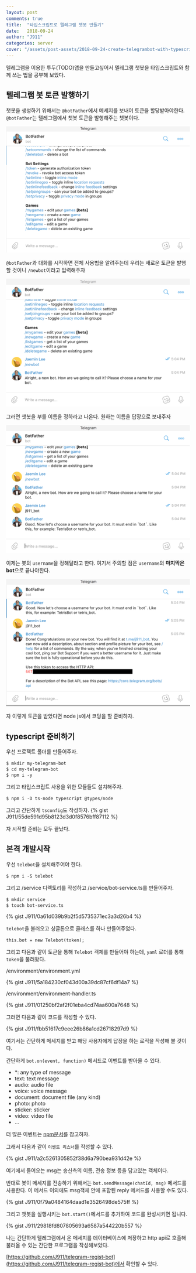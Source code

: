 ```yaml
---
layout: post
comments: true
title:  "타입스크립트로 텔레그램 챗봇 만들기"
date:   2018-09-24
author: "J911"
categories: server
cover: "/assets/post-assets/2018-09-24-create-telegrambot-with-typescript/cover.png"
---
```

텔레그램을 이용한 투두(TODO)앱을 만들고싶어서 텔레그램 챗봇을 타입스크립트와 함께 쓰는 법을 공부해 보았다.

## 텔레그램 봇 토큰 발행하기
챗봇을 생성하기 위해서는 `@botFather`에서 메세지를 보내어 토큰을 할당받아야한다.    
`@botFather`는 텔레그램에서 챗봇 토큰을 발행해주는 챗봇이다.

![botFather-step-1](/assets/post-assets/2018-09-24-create-telegrambot-with-typescript/botFather-step-1.png)

`@botFather`과 대화를 시작하면 전체 사용법을 알려주는데 우리는 새로운 토큰을 발행할 것이니 `/newbot`이라고 입력해주자

![botFather-step-2](/assets/post-assets/2018-09-24-create-telegrambot-with-typescript/botFather-step-2.png)

그러면 챗봇을 부를 이름을 정하라고 나온다. 원하는 이름을 답장으로 보내주자

![botFather-step-3](/assets/post-assets/2018-09-24-create-telegrambot-with-typescript/botFather-step-3.png)

이제는 봇의 `username`을 정해달라고 한다. 여기서 주의할 점은 `username`의 **마지막은 bot**으로 끝나야한다.

![botFather-step-4](/assets/post-assets/2018-09-24-create-telegrambot-with-typescript/botFather-step-4.png)

자 이렇게 토큰을 받았다면 node js에서 코딩을 할 준비하자.

## typescript 준비하기
우선 프로젝트 폴더를 만들어주자.
```
$ mkdir my-telegram-bot
$ cd my-telegram-bot
$ npm i -y
```

그리고 타입스크립트 사용을 위한 모듈들도 설치해주자.
```
$ npm i -D ts-node typescript @types/node
```

그리고 간단하게 `tsconfig`도 작성하자. 
{% gist J911/55de591d95b8123d3d0f8576bff87112 %}

자 시작할 준비는 모두 끝났다.

## 본격 개발시작
우선 `telebot`을 설치해주어야 한다.

```
$ npm i -S telebot
```
그리고 /service 디렉토리를 작성하고 /service/bot-service.ts를 만들어주자.

```
$ mkdir service
$ touch bot-service.ts
```

{% gist J911/0a61d039b9b2f5d5735371ec3a3d26b4 %}

`telebot`을 불러오고 싱글톤으로 클래스를 하나 만들어주었다.

```
this.bot = new Telebot(token);
```
그리고 다음과 같이 토큰을 통해 `Telebot` 객체를 만들어야 하는데, `yaml` 로더를 통해 `token`을 불러왔다.

/environment/environment.yml

{% gist J911/5a184230cf043d00a39dc87cf6df14a7 %}

/environment/environment-handler.ts

{% gist J911/01250bf2af2f01eba4cd74aa600a7648 %}

그러면 다음과 같이 코드를 작성할 수 있다.

{% gist J911/fbb51617c9eee26b86a1cd26718297d9 %}

여기서는 간단하게 메세지를 받고 해당 사용자에게 답장을 하는 로직을 작성해 볼 것이다.

간단하게 `bot.on(event, function)` 메서드로 이벤트를 받아올 수 있다.


- \*: any type of message
- text: text message
- audio: audio file
- voice: voice message
- document: document file (any kind)
- photo: photo
- sticker: sticker
- video: video file
- ... 

더 많은 이벤트는 [npm문서](https://www.npmjs.com/package/telebot)를 참고하자.

그래서 다음과 같이 `이벤트 리스너`를 작성할 수 있다.

{% gist J911/a2c5261305852f38d6a790bea931d42e %}

여기에서 들어오는 msg는 송신측의 이름, 전송 정보 등을 담고있는 객체이다.

반대로 봇이 메세지를 전송하기 위해서는 `bot.sendMessage(chatId, msg)` 메서드를 사용한다. 이 메서드 이외에도 msg객체 안에 포함된 reply 메서드를 사용할 수도 있다.

{% gist J911/0f79a0484164daad1e3526498de575ff %}

그리고 챗봇을 실행시키는 `bot.start()`메서드를 추가하여 코드를 완성시키면 됩니다.

{% gist J911/29818fd807805693a6587a544220b557 %}

나는 간단하게 텔레그램에서 온 메세지를 데이터베이스에 저장하고 http api로 호출해 불러올 수 있는 간단한 프로그램을 작성해보았다.

[https://github.com/J911/telegram-regist-bot](https://github.com/J911/telegram-regist-bot)에서 확인할 수 있다.